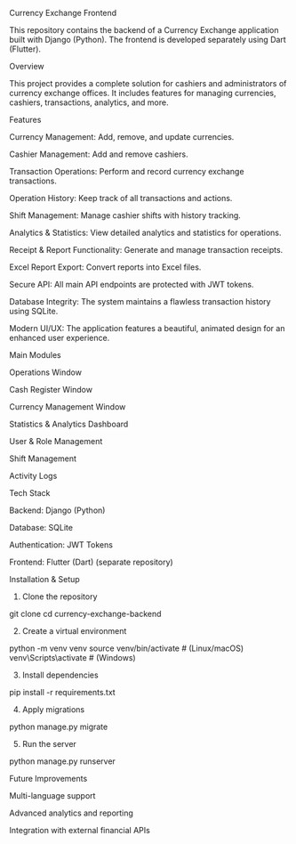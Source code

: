 Currency Exchange Frontend 

This repository contains the backend of a Currency Exchange application built with Django (Python). The frontend is developed separately using Dart (Flutter).

Overview

This project provides a complete solution for cashiers and administrators of currency exchange offices. It includes features for managing currencies, cashiers, transactions, analytics, and more.

Features

Currency Management: Add, remove, and update currencies.

Cashier Management: Add and remove cashiers.

Transaction Operations: Perform and record currency exchange transactions.

Operation History: Keep track of all transactions and actions.

Shift Management: Manage cashier shifts with history tracking.

Analytics & Statistics: View detailed analytics and statistics for operations.

Receipt & Report Functionality: Generate and manage transaction receipts.

Excel Report Export: Convert reports into Excel files.

Secure API: All main API endpoints are protected with JWT tokens.

Database Integrity: The system maintains a flawless transaction history using SQLite.

Modern UI/UX: The application features a beautiful, animated design for an enhanced user experience.


Main Modules

Operations Window

Cash Register Window

Currency Management Window

Statistics & Analytics Dashboard

User & Role Management

Shift Management

Activity Logs


Tech Stack

Backend: Django (Python)

Database: SQLite

Authentication: JWT Tokens

Frontend: Flutter (Dart) (separate repository)


Installation & Setup

1. Clone the repository

git clone 
cd currency-exchange-backend


2. Create a virtual environment

python -m venv venv
source venv/bin/activate   # (Linux/macOS)
venv\Scripts\activate      # (Windows)


3. Install dependencies

pip install -r requirements.txt


4. Apply migrations

python manage.py migrate


5. Run the server

python manage.py runserver



Future Improvements

Multi-language support

Advanced analytics and reporting

Integration with external financial APIs


